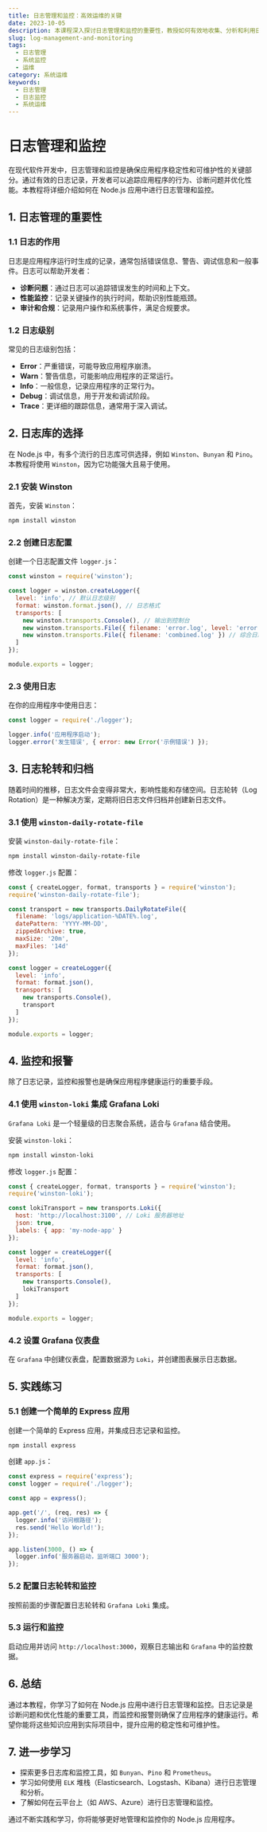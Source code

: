 ```yaml
---
title: 日志管理和监控：高效运维的关键
date: 2023-10-05
description: 本课程深入探讨日志管理和监控的重要性，教授如何有效地收集、分析和利用日志数据来优化系统性能和故障排除。
slug: log-management-and-monitoring
tags:
  - 日志管理
  - 系统监控
  - 运维
category: 系统运维
keywords:
  - 日志管理
  - 日志监控
  - 系统运维
---
```


# 日志管理和监控

在现代软件开发中，日志管理和监控是确保应用程序稳定性和可维护性的关键部分。通过有效的日志记录，开发者可以追踪应用程序的行为、诊断问题并优化性能。本教程将详细介绍如何在 Node.js 应用中进行日志管理和监控。

## 1. 日志管理的重要性

### 1.1 日志的作用

日志是应用程序运行时生成的记录，通常包括错误信息、警告、调试信息和一般事件。日志可以帮助开发者：

- **诊断问题**：通过日志可以追踪错误发生的时间和上下文。
- **性能监控**：记录关键操作的执行时间，帮助识别性能瓶颈。
- **审计和合规**：记录用户操作和系统事件，满足合规要求。

### 1.2 日志级别

常见的日志级别包括：

- **Error**：严重错误，可能导致应用程序崩溃。
- **Warn**：警告信息，可能影响应用程序的正常运行。
- **Info**：一般信息，记录应用程序的正常行为。
- **Debug**：调试信息，用于开发和调试阶段。
- **Trace**：更详细的跟踪信息，通常用于深入调试。

## 2. 日志库的选择

在 Node.js 中，有多个流行的日志库可供选择，例如 `Winston`、`Bunyan` 和 `Pino`。本教程将使用 `Winston`，因为它功能强大且易于使用。

### 2.1 安装 Winston

首先，安装 `Winston`：

```bash
npm install winston
```

### 2.2 创建日志配置

创建一个日志配置文件 `logger.js`：

```javascript
const winston = require('winston');

const logger = winston.createLogger({
  level: 'info', // 默认日志级别
  format: winston.format.json(), // 日志格式
  transports: [
    new winston.transports.Console(), // 输出到控制台
    new winston.transports.File({ filename: 'error.log', level: 'error' }), // 错误日志文件
    new winston.transports.File({ filename: 'combined.log' }) // 综合日志文件
  ]
});

module.exports = logger;
```

### 2.3 使用日志

在你的应用程序中使用日志：

```javascript
const logger = require('./logger');

logger.info('应用程序启动');
logger.error('发生错误', { error: new Error('示例错误') });
```

## 3. 日志轮转和归档

随着时间的推移，日志文件会变得非常大，影响性能和存储空间。日志轮转（Log Rotation）是一种解决方案，定期将旧日志文件归档并创建新日志文件。

### 3.1 使用 `winston-daily-rotate-file`

安装 `winston-daily-rotate-file`：

```bash
npm install winston-daily-rotate-file
```

修改 `logger.js` 配置：

```javascript
const { createLogger, format, transports } = require('winston');
require('winston-daily-rotate-file');

const transport = new transports.DailyRotateFile({
  filename: 'logs/application-%DATE%.log',
  datePattern: 'YYYY-MM-DD',
  zippedArchive: true,
  maxSize: '20m',
  maxFiles: '14d'
});

const logger = createLogger({
  level: 'info',
  format: format.json(),
  transports: [
    new transports.Console(),
    transport
  ]
});

module.exports = logger;
```

## 4. 监控和报警

除了日志记录，监控和报警也是确保应用程序健康运行的重要手段。

### 4.1 使用 `winston-loki` 集成 Grafana Loki

`Grafana Loki` 是一个轻量级的日志聚合系统，适合与 `Grafana` 结合使用。

安装 `winston-loki`：

```bash
npm install winston-loki
```

修改 `logger.js` 配置：

```javascript
const { createLogger, format, transports } = require('winston');
require('winston-loki');

const lokiTransport = new transports.Loki({
  host: 'http://localhost:3100', // Loki 服务器地址
  json: true,
  labels: { app: 'my-node-app' }
});

const logger = createLogger({
  level: 'info',
  format: format.json(),
  transports: [
    new transports.Console(),
    lokiTransport
  ]
});

module.exports = logger;
```

### 4.2 设置 Grafana 仪表盘

在 `Grafana` 中创建仪表盘，配置数据源为 `Loki`，并创建图表展示日志数据。

## 5. 实践练习

### 5.1 创建一个简单的 Express 应用

创建一个简单的 Express 应用，并集成日志记录和监控。

```bash
npm install express
```

创建 `app.js`：

```javascript
const express = require('express');
const logger = require('./logger');

const app = express();

app.get('/', (req, res) => {
  logger.info('访问根路径');
  res.send('Hello World!');
});

app.listen(3000, () => {
  logger.info('服务器启动，监听端口 3000');
});
```

### 5.2 配置日志轮转和监控

按照前面的步骤配置日志轮转和 `Grafana Loki` 集成。

### 5.3 运行和监控

启动应用并访问 `http://localhost:3000`，观察日志输出和 `Grafana` 中的监控数据。

## 6. 总结

通过本教程，你学习了如何在 Node.js 应用中进行日志管理和监控。日志记录是诊断问题和优化性能的重要工具，而监控和报警则确保了应用程序的健康运行。希望你能将这些知识应用到实际项目中，提升应用的稳定性和可维护性。

## 7. 进一步学习

- 探索更多日志库和监控工具，如 `Bunyan`、`Pino` 和 `Prometheus`。
- 学习如何使用 `ELK` 堆栈（Elasticsearch、Logstash、Kibana）进行日志管理和分析。
- 了解如何在云平台上（如 AWS、Azure）进行日志管理和监控。

通过不断实践和学习，你将能够更好地管理和监控你的 Node.js 应用程序。